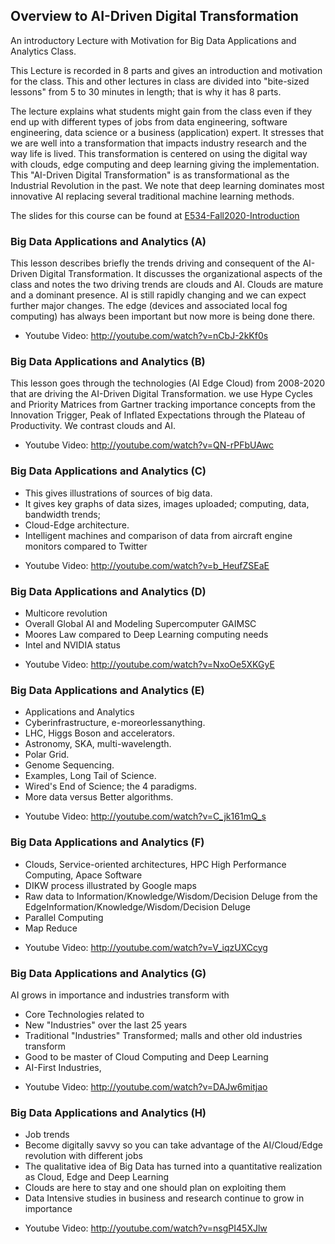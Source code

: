 ##   Overview to AI-Driven Digital Transformation

An introductory Lecture with Motivation
for Big Data Applications and Analytics Class. 

This Lecture is recorded in 8 parts and gives an introduction and
motivation for the class. This and other lectures in class are divided
into "bite-sized lessons" from 5 to 30 minutes in length; that is why it
has 8 parts.

The lecture explains what students might gain from the class even if they
end up with different types of jobs from data engineering, software
engineering, data science or a business (application) expert. It
stresses that we are well into a transformation that impacts industry
research and the way life is lived. This transformation is centered on
using the digital way with clouds, edge computing and deep learning
giving the implementation. This "AI-Driven Digital Transformation" is as
transformational as the Industrial Revolution in the past. We note that
deep learning dominates most innovative AI replacing several traditional
machine learning methods.

The slides for this course can be found at
[E534-Fall2020-Introduction](https://docs.google.com/presentation/d/1ztKIAb6GaIcaOtiyWEHuRdR9z2xPyucgbhw-EpiDIRI/edit#slide=id.g94cec20bdc_0_240)


###  Big Data Applications and Analytics (A)

This lesson describes briefly the trends driving and consequent of the
AI-Driven Digital Transformation. It discusses the organizational
aspects of the class and notes the two driving trends are clouds and AI.
Clouds are mature and a dominant presence. AI is still rapidly changing
and we can expect further major changes. The edge (devices and
associated local fog computing) has always been important but now more
is being done there.

* Youtube Video: <http://youtube.com/watch?v=nCbJ-2kKf0s>

###  Big Data Applications and Analytics (B)

This lesson goes through the technologies (AI Edge Cloud) from 2008-2020
that are driving the AI-Driven Digital Transformation. we use Hype
Cycles and Priority Matrices from Gartner tracking importance concepts
from the Innovation Trigger, Peak of Inflated Expectations through the
Plateau of Productivity. We contrast clouds and AI.

* Youtube Video: <http://youtube.com/watch?v=QN-rPFbUAwc>

###  Big Data Applications and Analytics (C)

-   This gives illustrations of sources of big data.
-   It gives key graphs of data sizes, images uploaded; computing, data,
    bandwidth trends;
-   Cloud-Edge architecture.
-   Intelligent machines and comparison of data from aircraft engine
    monitors compared to Twitter

* Youtube Video: <http://youtube.com/watch?v=b_HeufZSEaE>

###  Big Data Applications and Analytics (D)

-   Multicore revolution
-   Overall Global AI and Modeling Supercomputer GAIMSC
-   Moores Law compared to Deep Learning computing needs
-   Intel and NVIDIA status

* Youtube Video: <http://youtube.com/watch?v=NxoOe5XKGyE>

###  Big Data Applications and Analytics (E)

-   Applications and Analytics
-   Cyberinfrastructure, e-moreorlessanything.
-   LHC, Higgs Boson and accelerators.
-   Astronomy, SKA, multi-wavelength.
-   Polar Grid.
-   Genome Sequencing.
-   Examples, Long Tail of Science.
-   Wired's End of Science; the 4 paradigms.
-   More data versus Better algorithms.

* Youtube Video: <http://youtube.com/watch?v=C_jk161mQ_s>

###  Big Data Applications and Analytics (F)

-   Clouds, Service-oriented architectures, HPC High Performance
    Computing, Apace Software
-   DIKW process illustrated by Google maps
-   Raw data to Information/Knowledge/Wisdom/Decision Deluge from the
    EdgeInformation/Knowledge/Wisdom/Decision Deluge
-   Parallel Computing
-   Map Reduce

* Youtube Video: <http://youtube.com/watch?v=V_iqzUXCcyg>

###  Big Data Applications and Analytics (G)

AI grows in importance and industries transform with

-   Core Technologies related to
-   New "Industries" over the last 25 years
-   Traditional "Industries" Transformed; malls and other old industries
    transform
-   Good to be master of Cloud Computing and Deep Learning
-   AI-First Industries,

* Youtube Video: <http://youtube.com/watch?v=DAJw6mitjao>

###  Big Data Applications and Analytics (H)

-   Job trends
-   Become digitally savvy so you can take advantage of the
    AI/Cloud/Edge revolution with different jobs
-   The qualitative idea of Big Data has turned into a quantitative
    realization as Cloud, Edge and Deep Learning
-   Clouds are here to stay and one should plan on exploiting them
-   Data Intensive studies in business and research continue to grow in
    importance

* Youtube Video: <http://youtube.com/watch?v=nsgPI45XJlw>
